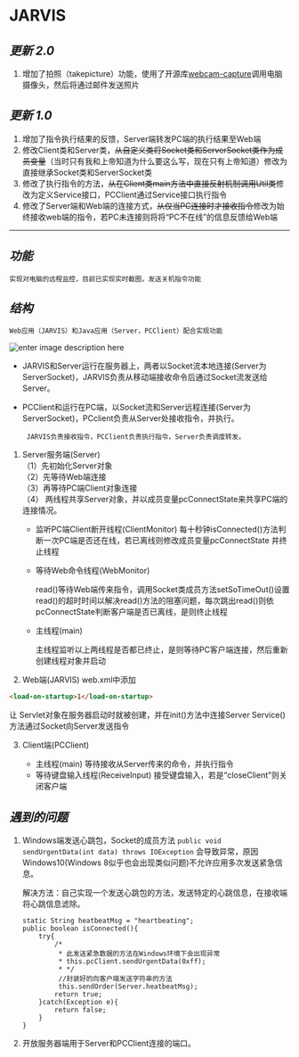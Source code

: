 # JARVIS
## *更新 2.0*
1. 增加了拍照（takepicture）功能，使用了开源库[webcam-capture][1]调用电脑摄像头，然后将通过邮件发送照片

## *更新 1.0*

1. 增加了指令执行结果的反馈，Server端转发PC端的执行结果至Web端
2. 修改Client类和Server类，~~从自定义类将Socket类和ServerSocket类作为成员变量~~（当时只有我和上帝知道为什么要这么写，现在只有上帝知道）修改为直接继承Socket类和ServerSocket类
3. 修改了执行指令的方法，~~从在Client类main方法中直接反射机制调用Util类~~修改为定义Service接口，PCClient通过Service接口执行指令
4. 修改了Server端和Web端的连接方式，~~从仅当PC连接时才接收指令~~修改为始终接收web端的指令，若PC未连接则将将“PC不在线”的信息反馈给Web端

----------


## *功能*

	实现对电脑的远程监控，目前已实现实时截图，发送关机指令功能

## *结构* 
	Web应用（JARVIS）和Java应用（Server，PCClient）配合实现功能
![enter image description here](https://raw.githubusercontent.com/pokerfaceSad/JARVIS/master/System.png)
 

 -  JARVIS和Server运行在服务器上，两者以Socket流本地连接(Server为ServerSocket)，JARVIS负责从移动端接收命令后通过Socket流发送给Server。
 
 
 - PCClient和运行在PC端，以Socket流和Server远程连接(Server为ServerSocket)，PCclient负责从Server处接收指令，并执行。

		JARVIS负责接收指令，PCClient负责执行指令，Server负责调度转发。

 1. Server服务端(Server)   
 （1）先初始化Server对象  
 （2）先等待Web端连接  
 （3）再等待PC端Client对象连接  
 （4） 两线程共享Server对象，并以成员变量pcConnectState来共享PC端的连接情况。  

	- 监听PC端Client断开线程(ClientMonitor)
	    每十秒钟isConnected()方法判断一次PC端是否还在线，若已离线则修改成员变量pcConnectState
	    并终止线程
		    
	- 等待Web命令线程(WebMonitor)
	
	    read()等待Web端传来指令，调用Socket类成员方法setSoTimeOut()设置read()的超时时间以解决read()方法的阻塞问题，每次跳出read()则依pcConnectState判断客户端是否已离线，是则终止线程
	- 主线程(main)
	
	    主线程监听以上两线程是否都已终止，是则等待PC客户端连接，然后重新创建线程对象并启动

 2. Web端(JARVIS) web.xml中添加 
 ```html
 <load-on-startup>1</load-on-startup>
 ```
 让 Servlet对象在服务器启动时就被创建，并在init()方法中连接Server Service()方法通过Socket向Server发送指令

 3. Client端(PCClient) 
 
 	- 主线程(main) 
		等待接收从Server传来的命令，并执行指令 
	- 等待键盘输入线程(ReceiveInput) 
		接受键盘输入，若是“closeClient”则关闭客户端
 
## *遇到的问题*

 1. Windows端发送心跳包，Socket的成员方法
	 `public void sendUrgentData(int data)
			throws IOException`
    会导致异常，原因Windows10(Windows 8似乎也会出现类似问题)不允许应用多次发送紧急信息。

	解决方法：自己实现一个发送心跳包的方法，发送特定的心跳信息，在接收端将心跳信息滤除。
	```
	static String heatbeatMsg = "heartbeating";
	public boolean isConnected(){
		try{
			/*
			 * 此发送紧急数据的方法在Windows环境下会出现异常
			 * this.pcClient.sendUrgentData(0xff);
			 * */
			 //封装好的向客户端发送字符串的方法 
			 this.sendOrder(Server.heatbeatMsg);
			return true;
		}catch(Exception e){
		    return false;
		}
	}
	```
 2. 开放服务器端用于Server和PCClient连接的端口。


  [1]: https://github.com/sarxos/webcam-capture